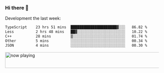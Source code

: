 ### Hi there 👋

Development the last week:
<!--START_SECTION:waka-->

```txt
TypeScript    23 hrs 51 mins  █████████████████████▓░░░   86.82 %
Less          2 hrs 48 mins   ██▓░░░░░░░░░░░░░░░░░░░░░░   10.22 %
C++           28 mins         ▒░░░░░░░░░░░░░░░░░░░░░░░░   01.74 %
Other         5 mins          ░░░░░░░░░░░░░░░░░░░░░░░░░   00.34 %
JSON          4 mins          ░░░░░░░░░░░░░░░░░░░░░░░░░   00.30 %
```

<!--END_SECTION:waka-->

<!--
**JASONPANGGO/jasonpanggo** is a ✨ _special_ ✨ repository because its `README.md` (this file) appears on your GitHub profile.

Here are some ideas to get you started:

- 🔭 I’m currently working on ...
- 🌱 I’m currently learning ...
- 👯 I’m looking to collaborate on ...
- 🤔 I’m looking for help with ...
- 💬 Ask me about ...
- 📫 How to reach me: ...
- 😄 Pronouns: ...
- ⚡ Fun fact: ...
-->

<a href="https://volt.fm/user/q8yd9e79csfr57rt" target="_blank"><img src="https://spotify-badge-egoist.vercel.app/api/now-playing" width="540" height="52" alt="now playing"></a>
